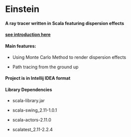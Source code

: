 # Einstein

#### A ray tracer written in Scala featuring dispersion effects

#### [see introduction here](https://mrvplusone.github.io/gallery-rayTracerScala.html)

#### Main features:

* Using Monte Carlo Method to render dispersion effects

* Path tracing from the ground up

#### Project is in Intellij IDEA format

#### Library Dependencies

* scala-library.jar

* scala-swing_2.11-1.0.1

* scala-actors-2.11.0

* scalatest_2.11-2.2.4
